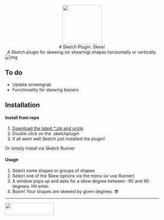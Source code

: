 <center>
	<img height="128" width="128" src="https://github.com/mheesakkers/sketch-plugin-skew/blob/master/Skew.sketchplugin/Contents/Resources/icon-main.png">
</center>

<center>
# Sketch Plugin: Skew!
</center>

<center>
A Sketch plugin for skewing (or shearing) shapes horizontally or vertically.
</center>

<img src="https://github.com/mheesakkers/sketch-plugin-skew/blob/master/screengrab.gif?raw=true" alt="img" style="max-width:100%;">

## To do

- Update screengrab
- Functionality for skewing beziers

## Installation

#### Install from repo

1. <a href="https://github.com/mheesakkers/sketch-plugin-skew/archive/master.zip">Download the latest *.zip and unzip</a>
2. Double click on the .sketchplugin
3. If all went well Sketch just installed the plugin!`

Or simply install via Sketch Runner

#### Usage

1. Select some shapes or groups of shapes
2. Select one of the Skew options via the menu (or use Runner)
3. A window pops up and asks for a skew degree between -90 and 90 degrees. Hit enter.
4. Boom! Your shapes are skewed by given degrees. 😎

---

<a href="http://bit.ly/SketchRunnerWebsite"><img height="40" width="160" src="http://sketchrunner.com/img/badge_blue.png"></a>
